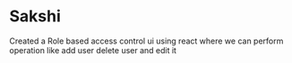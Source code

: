 # Sakshi
Created a Role based access control ui using react where we can perform operation like add user delete user and edit it 
